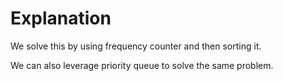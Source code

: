 # Explanation

We solve this by using frequency counter and then sorting it.

We can also leverage priority queue to solve the same problem.
